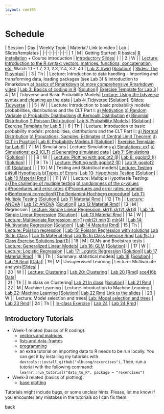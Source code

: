 ```yaml
---
layout: cme195
---
```


# [](#schedule) Schedule

| Session | Day | Weekly Topic | Material/ Link to video | Lab | Slides/templates |
|-|-|-|-|-|-|-|
| 1 | M | Getting Started: R basics| [R installation](./installation) + Course introduction | [Introductory Slides](./assets/lectures/Lecture1_Intro.html)|  |  | 
| 2 | W | | [Lecture:  Introduction to the R syntax: vectors, matrices, functions, concatenation, etc.](https://www.youtube.com/watch?v=iffR3fWv4xw&list=PLOU2XLYxmsIK9qQfztXeybpHvru-TrqAP) Watch 1.1 - 1.7, 2.1, 2.3, 2.4, 3.2, 4.1 | [Lab 2: Swirl](./assets/lectures/Lab1-setup/Lec1_Exercises.nb.html) [[Solution]](./assets/lectures/Lab1-setup/Lab2Solution.pdf) | [Slides: The R-syntax](./assets/lectures/Lecture1_IntroCoding.html)| |
| 3 | Th | | Lecture: Introduction to data handling - Importing and transforming data, loading packages (see Lab 3) & Introduction to Rmarkdown [a) basics of Rmarkdown](https://www.youtube.com/watch?v=tKUufzpoHDE) [b) more comprehensive Rmarkdown video](https://www.youtube.com/watch?v=MGWtn5-CFFI) | [Lab 3: Basics of coding in R](./assets/lectures/Lab1_setup/Lecture1_Intro2Markdown.html) [[Solution]](./assets/lectures/Lab1-setup/template-exerciseweek1_solutions.pdf)|  [Exercise Template for Lab 3](./assets/lectures/Lab1-setup/template-exerciseweek1.Rmd)
| 4 | M | Tidyverse and Basic Probability Models| [Lecture: Using the tidyverse syntax and cleaning up the data](https://www.youtube.com/watch?v=4aNBdl_qcBc) | [Lab 4: Tidyverse](./assets/lectures/Labs-Week2/session4_Exercises.nb.html) [[Solution]](./assets/lectures/Labs-Week2/session4_Exercises_with_solutions.nb.html)| [Slides: Tidyverse](./assets/lectures/Lecture_tidyverse.html) |  |
| 5 | W |  | Lecture: Introduction to basic probability models: probabilities, distributions and the CLT Part I:  [a) Motivation](https://www.youtube.com/watch?v=6nvhFgmrvLE) [b) Random Variable](https://www.youtube.com/watch?v=AxJf1nXrW8U) [c) Probability Distributions](https://www.youtube.com/watch?v=govBS0uJ9GA) [d) Bernoulli Distribution](https://www.youtube.com/watch?v=bT1p5tJwn_0) [e) Binomial Distribution](https://www.youtube.com/watch?v=qIzC1-9PwQo&t=47s) [f) Poisson Distribution](https://www.youtube.com/watch?v=jmqZG6roVqU&t=4s)| [Lab 5: Probability Models I](./biox-rbootcamp.github.io/assets/lectures/session5.html) [[Solution]](./biox-rbootcamp.github.io/assets/lectures/session5_solution.html) |   [Exercise Template for Lab 5](./biox-rbootcamp.github.io/assets/lectures/session5.Rmd) |
| 6 | Th |  | Lecture: Introduction to basic probability models: probabilities, distributions and the CLT Part II: [a) Normal Distribution](https://www.youtube.com/watch?v=fwaxgik7aj4) [b) Populations, Samples, Estimates](https://www.youtube.com/watch?v=99WNX608k0Y) [c) Central Limit Theorem](https://www.youtube.com/watch?v=aYA8ZG-ltqQ) [d) CLT in Practice](https://www.youtube.com/watch?v=QOeoxOgYpzU)| [Lab 6: Probability Models II](./biox-rbootcamp.github.io/assets/lectures/session6.html)  [[Solution]](./biox-rbootcamp.github.io/assets/lectures/session6_solution.html) |   [Exercise Template for Lab 6](./biox-rbootcamp.github.io/assets/lectures/session6.Rmd)|
| 7 | M | Simulations | Lecture: Simulations [a) Simulations: ex1](https://www.youtube.com/watch?v=Xfdg0xqFjts)  [b) Simulations: ex2 (CLT)](https://www.youtube.com/watch?v=HLFqrY4QU9Q) [c)Generating simulated data](https://www.youtube.com/watch?v=tvv4IA8PEzw) | [Lab 7: Simulations](./biox-rbootcamp.github.io/assets/lectures/Lab2_simulations/Lab2_simulations.html) [[Solution]](./biox-rbootcamp.github.io/assets/lectures/Lab2_simulations/Lab2_simulations_solutions.html)  | |  |
| 8 | W |  | [Lecture:  Plotting with ggplot2 (I)](https://drive.google.com/file/d/1BBNvt2EWtZnixHbGxnXg-vbivP7Iu0EI/view?usp=sharing)| [Lab 8: ggplot2 (I)](./biox-rbootcamp.github.io/assets/lectures/Lab3_graphics/Lab3_graphics.html) [[Solution]](./biox-rbootcamp.github.io/assets/lectures/Lab3_graphics/Lab3_graphics_solutions_W.html) |  |  |
| 9 | Th |  | [Lecture:  Plotting with ggplot2 (II)](https://drive.google.com/file/d/1BBNvt2EWtZnixHbGxnXg-vbivP7Iu0EI/view?usp=sharing) | [Lab 9: ggplot2 (II)](./biox-rbootcamp.github.io/assets/lectures/Lab3_graphics/Lab3_graphics.html) [[Solution]](./biox-rbootcamp.github.io/assets/lectures/Lab3_graphics/Lab3_graphics_solutions.html) |  |
| 10 | M | Testing and Statistical models| [Lecture: Testing  a)Null Hypothesis](https://crumplab.github.io/statistics/foundations-for-inference.html#videos-3) [b)Types of Errors](https://crumplab.github.io/statistics/foundations-for-inference.html#types-of-errors)| [Lab 10: Hypothesis Testing](./biox-rbootcamp.github.io/assets/lectures/testing_lectures/lab13_hypothesis_testing.html) [[Solution]](./biox-rbootcamp.github.io/assets/lectures/testing_lectures/lab_13_solutions.nb.html) | [Lab 10 Material Rmd](./biox-rbootcamp.github.io/assets/lectures/testing_lectures/lab13_hypothesis_testing.Rmd) |  |
| 11 | W |  | Lecture: Multiple Hypothesis Testing: [a)The challenge of multiple testing](https://www.youtube.com/watch?v=yobqXdAts14) [b) randomness of the p-values](https://www.youtube.com/watch?v=EASx5PljTW8)  [c)Procedures and error rates](https://www.youtube.com/watch?v=r_pjo-kuotQ) [d)Procedures and error rates: example](https://www.youtube.com/watch?v=pn3UllO26FE) [e)Bonferonni correction](https://www.youtube.com/watch?v=X6R1pptBHZA)[f)The Benjamini-Hochberg procedure](https://www.youtube.com/watch?v=ylKVIye4d_c)| [Lab 11: Multiple Testing](./biox-rbootcamp.github.io/assets/lectures/testing_lectures/multiple_testing.html) [[Solution]](./biox-rbootcamp.github.io/assets/lectures/testing_lectures/multiple_testing_solutions.html)|  [Lab 11 Material Rmd](./biox-rbootcamp.github.io/assets/lectures/testing_lectures/multiple_testing.Rmd) |
| 12 | Th |  | [Lecture: ANOVA](https://www.youtube.com/watch?v=CS_BKChyPuc)  |  [Lab 12: ANOVA](./biox-rbootcamp.github.io/assets/lectures/testing_lectures/anova_lab.html) [[Solution]](./biox-rbootcamp.github.io/assets/lectures/testing_lectures/anova.html)| [Lab 12 Material Rmd](./biox-rbootcamp.github.io/assets/lectures/testing_lectures/anova_lab.Rmd)|
| 13 | M | Regression | [Lecture: Simple Linear Regression: slr(1)](https://www.youtube.com/watch?v=ptvHkDQYS40&feature=youtu.be)[ slr(2)](https://www.youtube.com/watch?v=PI_dNMU7fqI&feature=youtu.be)[ slr(3)](https://www.youtube.com/watch?v=YvhOvdxz1LM&feature=youtu.be) |  [Lab 13: Simple Linear Regression](./biox-rbootcamp.github.io/assets/lectures/linear_regression/slr.html) [[Solution]](./biox-rbootcamp.github.io/assets/lectures/linear_regression/slr_solutions.html) |  [Lab 13 Material Rmd](./biox-rbootcamp.github.io/assets/lectures/linear_regression/slr.Rmd) |
| 14 | W | | [Lecture: Multivariate Regression: mlr(1)](https://www.youtube.com/watch?v=RUgi_Uc1fx0&feature=youtu.be) [mlr(2)](https://www.youtube.com/watch?v=RUgi_Uc1fx0&feature=youtu.be)[ mlr(3)](https://www.youtube.com/watch?v=bhQ0obnUabM&feature=youtu.be) [ mlr(4)](https://www.youtube.com/watch?v=3zjMDsPhJnk&feature=youtu.be) | [Lab 14: Multivariate Regression](./biox-rbootcamp.github.io/assets/lectures/linear_regression/mlr.html) [[Solution]](./biox-rbootcamp.github.io/assets/lectures/linear_regression/mlr_solutions.html) |  [Lab 14 Material Rmd](./biox-rbootcamp.github.io/assets/lectures/linear_regression/mlr.Rmd)|
| 15 | Th |  | [Lecture: Poisson regression](https://www.youtube.com/watch?v=0XfXHYDYoBA) |  [Lab 15: Poisson Regression with solutions](./biox-rbootcamp.github.io/assets/lectures/linear_regression/Poisson-Regression_solution.html) [Lab 15: In Class](./biox-rbootcamp.github.io/assets/lectures/linear_regression/Summary_inclass.html) | [Lab 15 Material Rmd](./biox-rbootcamp.github.io/assets/lectures/linear_regression/Poisson-Regression.Rmd) [Lab 15: In Class Exercise Rmd](./biox-rbootcamp.github.io/assets/lectures/linear_regression/Summary_inclass.Rmd) [Lab 15: In Class Exercise Solutions (part1)](./biox-rbootcamp.github.io/assets/lectures/linear_regression/Poisson_regression_inclass_solutions_part1.html)|
| 16 | M | GLMs and Bootstrap tests | [Lecture: Generalized Linear Models](https://www.youtube.com/watch?v=hc06BXFYd_w)| [Lab 16: GLM](./biox-rbootcamp.github.io/assets/lectures/linear_regression/Generalized-Linear-Models.html) [[Solution]](./biox-rbootcamp.github.io/assets/lectures/linear_regression/Generalized-Linear-Models-solutions.html)| | 
| 17 | W |  | [Lecture: Logistic Regression]()  | [Lab 17: Logistic Regression](./biox-rbootcamp.github.io/assets/lectures/linear_regression/logistic_regression.html) [[Solution]](./biox-rbootcamp.github.io/assets/lectures/linear_regression/logistic_regression_solutions.html)| [Lab 17 Material Rmd](./biox-rbootcamp.github.io/assets/lectures/linear_regression/logistic_regression.Rmd)|
| 18 | Th |  | Summary: statistical models|  [Lab 18](./biox-rbootcamp.github.io/assets/lectures/linear_regression/LR-inClass.html)  [[Solution]](./biox-rbootcamp.github.io/assets/lectures/linear_regression/LR-inClass_solution.html) | [Lab 18 Rmd](./biox-rbootcamp.github.io/assets/lectures/linear_regression/LR-inClass.Rmd) [[Data]](./biox-rbootcamp.github.io/assets/lectures/linear_regression/data/meap93.RData)|
| 19 | M | Unsupervised Learning | Lecture: Multivariate analysis|[Slides](https://web.stanford.edu/class/bios221/PCA_SVD_Slides.html#(1))| |    
| 20 | W | | [Lecture: Clustering](https://drive.google.com/file/d/1ekIRX3Fi_TWMnwJhTeW4RrXslfot_sVE/view?usp=sharing) | [Lab 20: Clustering](./biox-rbootcamp.github.io/assets/lectures/unsupervised_learning/clustering_lab.html) | [Lab 20 [Rmd]](./biox-rbootcamp.github.io/assets/lectures/unsupervised_learning/clustering_lab.Rmd) [sce416b Data](./biox-rbootcamp.github.io/assets/lectures/unsupervised_learning/sce416b.RData)|    
| 21 | Th |  | In class on Clustering| [Lab 21 In class](./biox-rbootcamp.github.io/assets/lectures/unsupervised_learning/Unsupervised_learning_incass.html) [[Solution]](./biox-rbootcamp.github.io/assets/lectures/unsupervised_learning/Unsupervised_learning_inclass_solutions.nb.html) | [Lab 21 Rmd](./biox-rbootcamp.github.io/assets/lectures/unsupervised_learning/Unsupervised_learning_incass.Rmd) |    
| 22 | M | Machine Learning | Lecture: Introduction to Machine Learning | [Lab 22: Machine Learning](./biox-rbootcamp.github.io/assets/lectures/Lab9_ML/Lab9_ML.html) [[Solution]]((./biox-rbootcamp.github.io/assets/lectures/Lab9_ML/Lab9_ML_solutions.html))| [Lab 22 Rmd](./biox-rbootcamp.github.io/assets/lectures/Lab9_ML/Lab9_ML.Rmd) [Link to the slides](https://www.dropbox.com/s/ambu7s8g8uutb4q/Lec12-ML-sph-2020.pdf?dl=0) |
| 23 | W | | Lecture: Model selection and trees| [Lab: Model selection and trees](./biox-rbootcamp.github.io/assets/lectures/ML/Lab22.html) | [Lab 23 Rmd](./biox-rbootcamp.github.io/assets/lectures/ML/Lab22.Rmd)|
| 24 | Th | | [In-class Exercise]() | [Lab 24](./biox-rbootcamp.github.io/assets/lectures/ML/Lab24.html) | [Lab 24 Rmd](./biox-rbootcamp.github.io/assets/lectures/ML/Lab24.Rmd) |


## [](#tut) Introductory Tutorials

* Week-1 related (basics of R coding):
    + [vectors and matrices](https://cme195.shinyapps.io/vectors_and_matrices/),
    + [lists and data-frames](https://cme195.shinyapps.io/lists_and_data_frames/)
    + [programming](https://cme195.shinyapps.io/programming/)
    +  an extra tutorial on importing data to R needs to be run locally. You can
get it by installing my tutorials with `devtools::install_github("nlhuong/rexercises")`,
Then, run a tutorial with the following command:  
`learnr::run_tutorial("data_to_R", package = "rexercises")`
* Week-3 related (basics of plotting):
    + [base plotting](https://cme195.shinyapps.io/base_plotting/)

Tutorials might include bugs, or some unclear hints. Please, let me know
if you encounter any mistakes in the tutorials so I can fix them.

[back](./)
